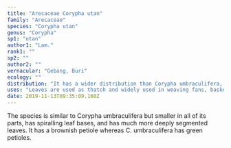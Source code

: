 ```yaml
---
title: "Arecaceae Corypha utan"
family: "Arecaceae"
species: "Corypha utan"
genus: "Corypha"
sp1: "utan"
author1: "Lam."
rank1: ""
sp2: ""
author2: ""
vernacular: "Gebang, Buri"
ecology: ""
distribution: "It has a wider distribution than Corypha umbraculifera, north-eastern India, throughout Southeast Asia, and to northern Australia."
uses: "Leaves are used as thatch and widely used in weaving fans, baskets and mats."
date: 2019-11-13T09:35:09.160Z
---
```

The species is similar to Corypha umbraculifera but smaller in all of its parts, has spiralling leaf bases, and has much more deeply segmented leaves. It has a brownish petiole whereas C. umbraculifera has green petioles.